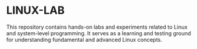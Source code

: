 # LINUX-LAB
This repository contains hands-on labs and experiments related to Linux and system-level programming. It serves as a learning and testing ground for understanding fundamental and advanced Linux concepts.
